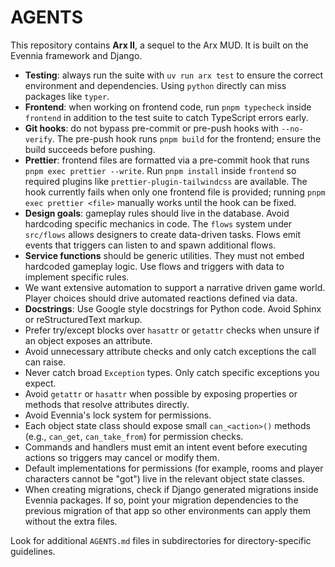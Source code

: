 # AGENTS

This repository contains **Arx II**, a sequel to the Arx MUD. It is built on the Evennia framework and Django.

- **Testing**: always run the suite with `uv run arx test` to ensure the correct environment and dependencies. Using `python` directly can miss packages like `typer`.
- **Frontend**: when working on frontend code, run `pnpm typecheck` inside `frontend` in addition to the test suite to catch TypeScript errors early.
- **Git hooks**: do not bypass pre-commit or pre-push hooks with `--no-verify`. The pre-push hook runs `pnpm build` for the frontend; ensure the build succeeds before pushing.
- **Prettier**: frontend files are formatted via a pre-commit hook that runs `pnpm exec prettier --write`. Run `pnpm install` inside `frontend` so required plugins like `prettier-plugin-tailwindcss` are available. The hook currently fails when only one frontend file is provided; running `pnpm exec prettier <file>` manually works until the hook can be fixed.
- **Design goals**: gameplay rules should live in the database. Avoid hardcoding specific mechanics in code. The `flows` system under `src/flows` allows designers to create data-driven tasks. Flows emit events that triggers can listen to and spawn additional flows.
- **Service functions** should be generic utilities. They must not embed hardcoded gameplay logic. Use flows and triggers with data to implement specific rules.
- We want extensive automation to support a narrative driven game world. Player choices should drive automated reactions defined via data.
- **Docstrings**: Use Google style docstrings for Python code. Avoid Sphinx or reStructuredText markup.
- Prefer try/except blocks over `hasattr` or `getattr` checks when unsure if an object exposes an attribute.
- Avoid unnecessary attribute checks and only catch exceptions the call can raise.
- Never catch broad ``Exception`` types. Only catch specific exceptions you expect.
- Avoid ``getattr`` or ``hasattr`` when possible by exposing properties or methods that resolve attributes directly.
- Avoid Evennia's lock system for permissions.
- Each object state class should expose small `can_<action>()` methods (e.g., `can_get`, `can_take_from`) for permission checks.
- Commands and handlers must emit an intent event before executing actions so triggers may cancel or modify them.
- Default implementations for permissions (for example, rooms and player characters cannot be "got") live in the relevant object state classes.
- When creating migrations, check if Django generated migrations inside Evennia
  packages. If so, point your migration dependencies to the previous migration
  of that app so other environments can apply them without the extra files.

Look for additional `AGENTS.md` files in subdirectories for directory-specific guidelines.
